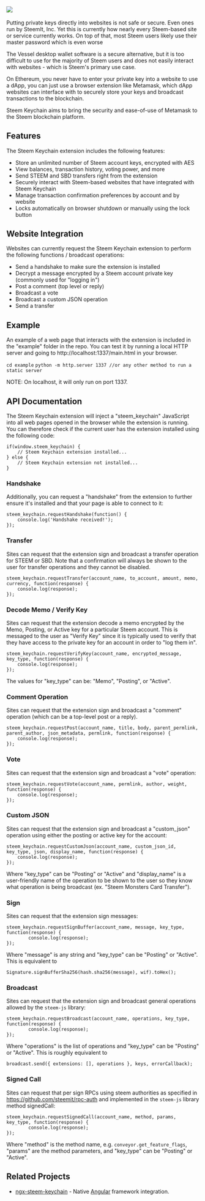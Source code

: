 ![](https://i.imgur.com/4rPWDFs.png)
---
Putting private keys directly into websites is not safe or secure. Even ones run by SteemIt, Inc. Yet this is currently how nearly every Steem-based site or service currently works. On top of that, most Steem users likely use their master password which is even worse

The Vessel desktop wallet software is a secure alternative, but it is too difficult to use for the majority of Steem users and does not easily interact with websites - which is Steem's primary use case.

On Ethereum, you never have to enter your private key into a website to use a dApp, you can just use a browser extension like Metamask, which dApp websites can interface with to securely store your keys and broadcast transactions to the blockchain.

Steem Keychain aims to bring the security and ease-of-use of Metamask to the Steem blockchain platform.

## Features
The Steem Keychain extension includes the following features:
- Store an unlimited number of Steem account keys, encrypted with AES
- View balances, transaction history, voting power, and more
- Send STEEM and SBD transfers right from the extension
- Securely interact with Steem-based websites that have integrated with Steem Keychain
- Manage transaction confirmation preferences by account and by website
- Locks automatically on browser shutdown or manually using the lock button

## Website Integration
Websites can currently request the Steem Keychain extension to perform the following functions / broadcast operations:
- Send a handshake to make sure the extension is installed
- Decrypt a message encrypted by a Steem account private key (commonly used for "logging in")
- Post a comment (top level or reply)
- Broadcast a vote
- Broadcast a custom JSON operation
- Send a transfer

## Example

An example of a web page that interacts with the extension is included in the "example" folder in the repo. You can test it by running a local HTTP server and going to http://localhost:1337/main.html in your browser.

`cd example`
`python -m http.server 1337 //or any other method to run a static server`

NOTE: On localhost, it will only run on port 1337.

## API Documentation

The Steem Keychain extension will inject a "steem_keychain" JavaScript into all web pages opened in the browser while the extension is running. You can therefore check if the current user has the extension installed using the following code:

```
if(window.steem_keychain) {
    // Steem Keychain extension installed...
} else {
    // Steem Keychain extension not installed...
}
```

### Handshake

Additionally, you can request a "handshake" from the extension to further ensure it's installed and that your page is able to connect to it:

```
steem_keychain.requestHandshake(function() {
    console.log('Handshake received!'); 
});
```

### Transfer

Sites can request that the extension sign and broadcast a transfer operation for STEEM or SBD. Note that a confirmation will always be shown to the user for transfer operations and they cannot be disabled.

```
steem_keychain.requestTransfer(account_name, to_account, amount, memo, currency, function(response) {
	console.log(response);
});
```

### Decode Memo / Verify Key

Sites can request that the extension decode a memo encrypted by the Memo, Posting, or Active key for a particular Steem account. This is messaged to the user as "Verify Key" since it is typically used to verify that they have access to the private key for an account in order to "log them in".

```
steem_keychain.requestVerifyKey(account_name, encrypted_message, key_type, function(response) {
    console.log(response);
});
```

The values for "key_type" can be: "Memo", "Posting", or "Active".

### Comment Operation

Sites can request that the extension sign and broadcast a "comment" operation (which can be a top-level post or a reply).

```
steem_keychain.requestPost(account_name, title, body, parent_permlink, parent_author, json_metadata, permlink, function(response) {
	console.log(response);
});
```

### Vote

Sites can request that the extension sign and broadcast a "vote" operation:

```
steem_keychain.requestVote(account_name, permlink, author, weight, function(response) {
	console.log(response);
});
```

### Custom JSON

Sites can request that the extension sign and broadcast a "custom_json" operation using either the posting or active key for the account:

```
steem_keychain.requestCustomJson(account_name, custom_json_id, key_type, json, display_name, function(response) {
	console.log(response);
});
```

Where "key_type" can be "Posting" or "Active" and "display_name" is a user-friendly name of the operation to be shown to the user so they know what operation is being broadcast (ex. "Steem Monsters Card Transfer").

### Sign

Sites can request that the extension sign messages:

```
steem_keychain.requestSignBuffer(account_name, message, key_type, function(response) {
        console.log(response);
});
```

Where "message" is any string and "key_type" can be "Posting" or "Active". This is equivalent to

```Signature.signBufferSha256(hash.sha256(message), wif).toHex();```

### Broadcast

Sites can request that the extension sign and broadcast general operations allowed by the `steem-js` library:

```
steem_keychain.requestBroadcast(account_name, operations, key_type, function(response) {
        console.log(response);
});
```

Where "operations" is the list of operations and "key_type" can be "Posting" or "Active". This is
roughly equivalent to

```
broadcast.send({ extensions: [], operations }, keys, errorCallback);
```

### Signed Call

Sites can request that per sign RPCs using steem authorities as specified in https://github.com/steemit/rpc-auth
and implemented in the `steem-js` library method signedCall:

```
steem_keychain.requestSignedCall(account_name, method, params, key_type, function(response) {
        console.log(response);
});
```

Where "method" is the method name, e.g. `conveyor.get_feature_flags`, "params" are the method parameters,
and "key_type" can be "Posting" or "Active".

## Related Projects

* [ngx-steem-keychain](https://github.com/steeveproject/ngx-steem-keychain) -
  Native [Angular](https://angular.io) framework integration.
